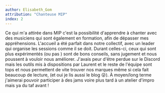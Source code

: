 ```yaml
---
author: Elisabeth_Gom
attribution: "Chanteuse MIP"
index: 2
---
```

Ce qui m'a attirée dans MIP c'est la possibilité d'apprendre à chanter avec des musiciens qui sont également en formation, afin de dépasser mes appréhensions.
L'accueil a été parfait dans notre collectif, avec un leader qui organise les sessions comme il se doit. Durant celles-ci, ceux qui sont plus expérimentés (ou pas ) sont de bons conseils, sans jugement et nous poussent à vouloir nous améliorer.
J'avais peur d'être perdue sur le Discord mais les outils mis à dispositions par Laurent et le reste de l'équipe sont tops et nous permettent de vite trouver nos marques même si cela fait beaucoup de lecture, (et oui je lis aussi le blog 😜).
À moyen/long terme j'aimerai pouvoir participer à des jams voire plus tard à un atelier d'impro mais ya du taf avant !
